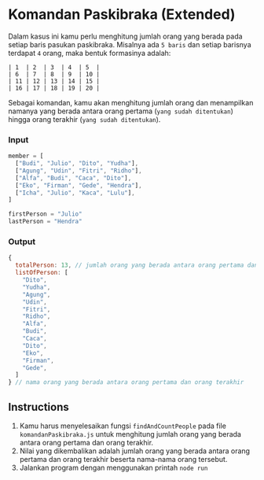 # Komandan Paskibraka (Extended)

Dalam kasus ini kamu perlu menghitung jumlah orang yang berada pada setiap baris pasukan paskibraka. Misalnya ada `5 baris` dan setiap barisnya terdapat `4` orang, maka bentuk formasinya adalah:

    | 1  | 2  | 3  | 4  | 5  |
    | 6  | 7  | 8  | 9  | 10 |
    | 11 | 12 | 13 | 14 | 15 |
    | 16 | 17 | 18 | 19 | 20 |

Sebagai komandan, kamu akan menghitung jumlah orang dan menampilkan namanya yang berada antara orang pertama (`yang sudah ditentukan`) hingga orang terakhir (`yang sudah ditentukan`).

### Input

```js
member = [
  ["Budi", "Julio", "Dito", "Yudha"],
  ["Agung", "Udin", "Fitri", "Ridho"],
  ["Alfa", "Budi", "Caca", "Dito"],
  ["Eko", "Firman", "Gede", "Hendra"],
  ["Icha", "Julio", "Kaca", "Lulu"],
]

firstPerson = "Julio"
lastPerson = "Hendra"
```

### Output

```js
{
  totalPerson: 13, // jumlah orang yang berada antara orang pertama dan orang terakhir
  listOfPerson: [
    "Dito",
    "Yudha",
    "Agung",
    "Udin",
    "Fitri",
    "Ridho",
    "Alfa",
    "Budi",
    "Caca",
    "Dito",
    "Eko",
    "Firman",
    "Gede",
  ]
} // nama orang yang berada antara orang pertama dan orang terakhir
```

## Instructions

1. Kamu harus menyelesaikan fungsi `findAndCountPeople` pada file `komandanPaskibraka.js` untuk menghitung jumlah orang yang berada antara orang pertama dan orang terakhir.
2. Nilai yang dikembalikan adalah jumlah orang yang berada antara orang pertama dan orang terakhir beserta nama-nama orang tersebut.
3. Jalankan program dengan menggunakan printah `node run`
